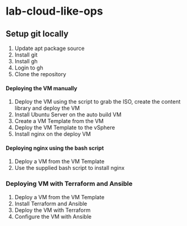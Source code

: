 # lab-cloud-like-ops

## Setup git locally
1. Update apt package source
2. Install git
3. Install gh
4. Login to gh
5. Clone the repository

#### Deploying the VM manually
1. Deploy the VM using the script to grab the ISO, create the content library and deploy the VM
2. Install Ubuntu Server on the auto build VM
3. Create a VM Template from the VM
4. Deploy the VM Template to the vSphere
5. Install nginx on the deploy VM

#### Deploying nginx using the bash script
1. Deploy a VM from the VM Template
2. Use the supplied bash script to install nginx

### Deploying VM with Terraform and Ansible
1. Deploy a VM from the VM Template
2. Install Terraform and Ansible
3. Deploy the VM with Terraform
4. Configure the VM with Ansible

